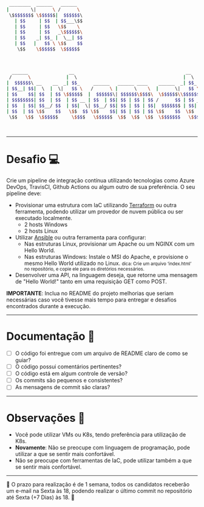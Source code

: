 ```bash
 ________  ______   ______                                                                       
|        \|      \ /      \                                                                      
 \$$$$$$$$ \$$$$$$|  $$$$$$\                                                                     
   | $$     | $$  | $$___\$$                                                                     
   | $$     | $$   \$$    \                                                                      
   | $$     | $$   _\$$$$$$\                                                                     
   | $$    _| $$_ |  \__| $$                                                                     
   | $$   |   $$ \ \$$    $$                                                                     
    \$$    \$$$$$$  \$$$$$$                                                                      
                                                                                                 
                                                                                                 
                                                                                                 
  ______               __                                         __      __                     
 /      \             |  \                                       |  \    |  \                    
|  $$$$$$\ __    __  _| $$_     ______   ______ ____    ______  _| $$_    \$$  ______   _______  
| $$__| $$|  \  |  \|   $$ \   /      \ |      \    \  |      \|   $$ \  |  \ /      \ |       \ 
| $$    $$| $$  | $$ \$$$$$$  |  $$$$$$\| $$$$$$\$$$$\  \$$$$$$\\$$$$$$  | $$|  $$$$$$\| $$$$$$$\
| $$$$$$$$| $$  | $$  | $$ __ | $$  | $$| $$ | $$ | $$ /      $$ | $$ __ | $$| $$  | $$| $$  | $$
| $$  | $$| $$__/ $$  | $$|  \| $$__/ $$| $$ | $$ | $$|  $$$$$$$ | $$|  \| $$| $$__/ $$| $$  | $$
| $$  | $$ \$$    $$   \$$  $$ \$$    $$| $$ | $$ | $$ \$$    $$  \$$  $$| $$ \$$    $$| $$  | $$
 \$$   \$$  \$$$$$$     \$$$$   \$$$$$$  \$$  \$$  \$$  \$$$$$$$   \$$$$  \$$  \$$$$$$  \$$   \$$
                                                                                                 
                                                                                                 
```                                                                                                 
---
# Desafio 💻
Crie um pipeline de integração contínua utilizando tecnologias como Azure DevOps, TravisCI, Github Actions ou algum outro de sua preferência. O seu pipeline deve:
- Provisionar uma estrutura com IaC utilizando [Terraform](https://www.terraform.io/) ou outra ferramenta, podendo utilizar um provedor de nuvem pública ou ser executado localmente.
  - 2 hosts Windows
  - 2 hosts Linux
- Utilizar [Ansible](https://docs.ansible.com/) ou outra ferramenta para configurar:
  - Nas estruturas Linux, provisionar um Apache ou um NGINX com um Hello World.
  - Nas estruturas Windows: Instale o MSI do Apache, e provisione o mesmo Hello World utilizado no Linux.
  <small>dica: Crie um arquivo ‘index.html’ no repositório, e copie ele para os diretórios necessários.</small>
- Desenvolver uma API, na linguagem deseja, que retorne uma mensagem de "Hello World!" tanto em uma requisição GET como POST.

**IMPORTANTE**: Inclua no README do projeto melhorias que seriam necessárias caso você tivesse mais tempo para entregar e desafios encontrados durante a execução.

---
# Documentação 📝
- [ ] O código foi entregue com um arquivo de README claro de como se guiar?
- [ ] O código possui comentários pertinentes?
- [ ] O código está em algum controle de versão?
- [ ] Os commits são pequenos e consistentes?
- [ ] As mensagens de commit são claras?

---
# Observações 👀
- Você pode utilizar VMs ou K8s, tendo preferência para utilização de K8s.
- **Novamente**: Não se preocupe com linguagem de programação, pode utilizar a que se sentir mais confortável. 
- Não se preocupe com ferramentas de IaC, pode utilizar também a que se sentir mais confortável.

---
📅 O prazo para realização é de 1 semana, todos os candidatos receberão um e-mail na Sexta às 18, podendo realizar o último commit no repositório até Sexta (+7 Dias) às 18. 📅
